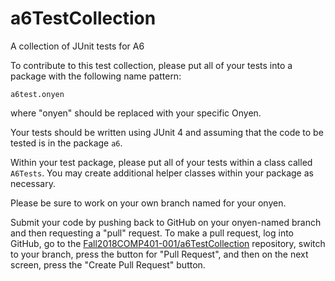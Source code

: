 # a6TestCollection
A collection of JUnit tests for A6

To contribute to this test collection, please put all of your tests into a package with the following name pattern:
```
a6test.onyen
```

where "onyen" should be replaced with your specific Onyen. 

Your tests should be written using JUnit 4 and assuming that the code to be tested is in the package ```a6```.

Within your test package, please put all of your tests within a class called ```A6Tests```. You may create additional helper classes within your package as necessary.

Please be sure to work on your own branch named for your onyen.

Submit your code by pushing back to GitHub on your onyen-named branch and then requesting a "pull" request. To make a pull request, log into GitHub, go to the [Fall2018COMP401-001/a6TestCollection](https://github.com/Fall2018COMP401-001/a6TestCollection) repository, switch to your branch, press the button for "Pull Request", and then on the next screen, press the "Create Pull Request" button.



